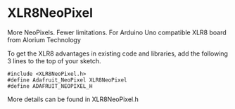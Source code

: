 # XLR8NeoPixel
More NeoPixels. Fewer limitations. For Arduino Uno compatible XLR8 board from Alorium Technology

To get the XLR8 advantages in existing code and libraries, add the following 3 lines to the top of your sketch.
```
#include <XLR8NeoPixel.h>
#define Adafruit_NeoPixel XLR8NeoPixel
#define ADAFRUIT_NEOPIXEL_H
```

 More details can be found in XLR8NeoPixel.h

